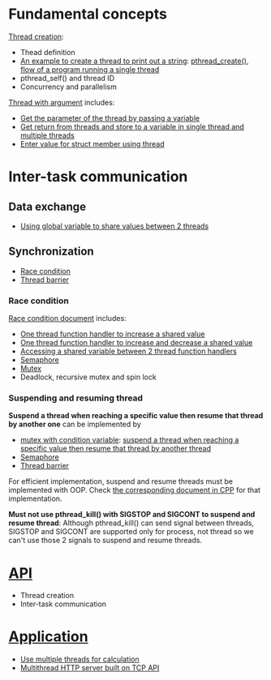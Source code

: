 # Fundamental concepts
[Thread creation](Documents/Thread%20creation.md):
* Thead definition
* [An example to create a thread to print out a string](): [pthread_create()](Documents/Thread%20creation.md#pthread_create), [flow of a program running a single thread](Documents/Thread%20creation.md#programs-flow)
* pthread_self() and thread ID
* Concurrency and parallelism

[Thread with argument](Documents/Thread%20with%20argument.md) includes:
* [Get the parameter of the thread by passing a variable](https://github.com/TranPhucVinh/C/blob/master/Physical%20layer/Thread/Fundamental%20concepts%20examples.md#get-the-parameter-of-the-thread-by-passing-a-variable)
* [Get return from threads and store to a variable in single thread and multiple threads](https://github.com/TranPhucVinh/C/blob/master/Physical%20layer/Thread/Fundamental%20concepts%20examples.md#get-return-from-threads-and-store-to-a-variable)
* [Enter value for struct member using thread](https://github.com/TranPhucVinh/C/blob/master/Physical%20layer/Thread/Fundamental%20concepts%20examples.md#enter-value-for-struct-member-using-thread)

# Inter-task communication
## Data exchange
* [Using global variable to share values between 2 threads](src/share_global_variables_between_2_threads.c)
## Synchronization
* [Race condition](Race%20condition)
* [Thread barrier](Thread%20barrier.md)
### Race condition
[Race condition document](Race%20condition) includes:
* [One thread function handler to increase a shared value](Documents/Race%20condition.md#one-thread-function-handler-to-increase-a-shared-value)
* [One thread function handler to increase and decrease a shared value](Race%20condition/README.md#one-thread-function-handler-to-increase-and-decrease-a-shared-value)
* [Accessing a shared variable between 2 thread function handlers](Race%20condition/README.md#accessing-a-shared-variable-between-2-thread-function-handlers)
* [Semaphore](Documents/Semaphore.md)
* [Mutex](Documents/Mutex.md)
* Deadlock, recursive mutex and spin lock
### Suspending and resuming thread

**Suspend a thread when reaching a specific value then resume that thread by another one** can be implemented by
* [mutex with condition variable](Documents/Mutex.md): [suspend a thread when reaching a specific value then resume that thread by another thread](src/suspend_and_resume_threads_by_mutex_and_cond.c)
* [Semaphore](https://github.com/TranPhucVinh/C/blob/master/Physical%20layer/Thread/src/suspend_and_resume_threads_by_semaphore.c)
* [Thread barrier](src/suspend_and_resume_threads_by_thread_barrier.c)

For efficient implementation, suspend and resume threads must be implemented with OOP. Check [the corresponding document in CPP](https://github.com/TranPhucVinh/Cplusplus/tree/master/Physical%20layer/Thread#suspend-and-resume-threads) for that implementation.

**Must not use pthread_kill() with SIGSTOP and SIGCONT to suspend and resume thread**: Although pthread_kill() can send signal between threads, SIGSTOP and SIGCONT are supported only for process, not thread so we can't use those 2 signals to suspend and resume threads.
# [API](API)
* Thread creation
* Inter-task communication
# [Application](Documents/Application.md)
* [Use multiple threads for calculation]()
* [Multithread HTTP server built on TCP API]()
